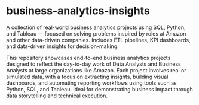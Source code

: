 # business-analytics-insights
A collection of real-world business analytics projects using SQL, Python, and Tableau — focused on solving problems inspired by roles at Amazon and other data-driven companies. Includes ETL pipelines, KPI dashboards, and data-driven insights for decision-making.

This repository showcases end-to-end business analytics projects designed to reflect the day-to-day work of Data Analysts and Business Analysts at large organizations like Amazon. Each project involves real or simulated data, with a focus on extracting insights, building visual dashboards, and automating reporting workflows using tools such as Python, SQL, and Tableau. Ideal for demonstrating business impact through data storytelling and technical execution.
